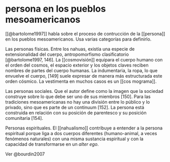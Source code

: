# persona en los pueblos mesoamericanos
[[@bartolome1997]] habla sobre el proceso de contrucción de la [[persona]] en los pueblos mesoamericanos. Usa varias categorías para definirlo.

Las personas físicas. Entre los nahuas, existía una especie de extensionalidad del cuerpo, antropomorfismo clasificatorio [@bartolome1997, 146]. La [[cosmovisión]] equipara el cuerpo humano con el orden del cosmos, el espacio exterior y los objetos claves reciben nombres de partes del cuerpo humanas. La indumentaria, la ropa, lo que envuelve el cuerpo, [149] suele expresar de manera más estructurada este orden cósmico. La vestimenta en muchos casos es un [[cos
mograma]].

Las personas sociales. Que el autor define como la imagen que la sociedad construye sobre lo que debe ser uno de sus miembros [150]. Para las tradiciones mesoamericanas no hay una división entre lo público y lo privado, sino que es parte de un continuum [152]. La persona está construida en relación con su posición de parentesco y su posición comunitaria [154].

Personas espirituales. El [[nahualismo]] contribuye a entender a la persona espiritual porque liga a dos cuerpos diferentes (humano-animal, a veces fenómenos naturales) con una misma sustancia espiritual y con la capacidad de transformarse en un *alter ego*.

Ver @bourdin2007